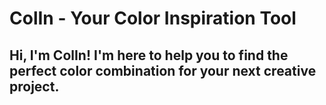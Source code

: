 # ColIn - Your Color Inspiration Tool

## Hi, I'm ColIn! I'm here to help you to find the perfect color combination for your next creative project.

